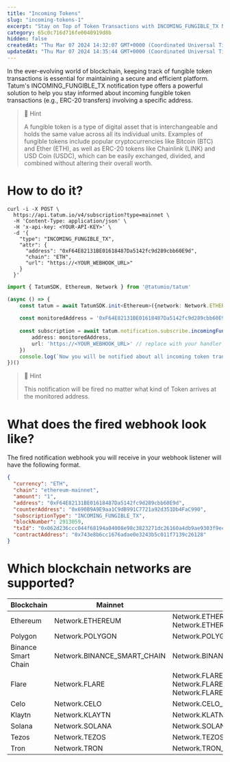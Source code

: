```yaml
---
title: "Incoming Tokens"
slug: "incoming-tokens-1"
excerpt: "Stay on Top of Token Transactions with INCOMING_FUNGIBLE_TX Notifications"
category: 65c0c716d716fe0040919d8b
hidden: false
createdAt: "Thu Mar 07 2024 14:32:07 GMT+0000 (Coordinated Universal Time)"
updatedAt: "Thu Mar 07 2024 14:35:44 GMT+0000 (Coordinated Universal Time)"
---
```

In the ever-evolving world of blockchain, keeping track of fungible token transactions is essential for maintaining a secure and efficient platform. Tatum's INCOMING_FUNGIBLE_TX notification type offers a powerful solution to help you stay informed about incoming fungible token transactions (e.g., ERC-20 transfers) involving a specific address.

> 📘 Hint
> 
> A fungible token is a type of digital asset that is interchangeable and holds the same value across all its individual units. Examples of fungible tokens include popular cryptocurrencies like Bitcoin (BTC) and Ether (ETH), as well as ERC-20 tokens like Chainlink (LINK) and USD Coin (USDC), which can be easily exchanged, divided, and combined without altering their overall worth.

# How to do it?

```curl
curl -i -X POST \
  https://api.tatum.io/v4/subscription?type=mainnet \
  -H 'Content-Type: application/json' \
  -H 'x-api-key: <YOUR-API-KEY>' \
  -d '{
    "type": "INCOMING_FUNGIBLE_TX",
    "attr": {
      "address": "0xF64E82131BE01618487Da5142fc9d289cbb60E9d",
      "chain": "ETH",
      "url": "https://<YOUR_WEBHOOK_URL>"
    }
  }'
```
```typescript
import { TatumSDK, Ethereum, Network } from '@tatumio/tatum'

(async () => {
    const tatum = await TatumSDK.init<Ethereum>({network: Network.ETHEREUM})
    
    const monitoredAddress = '0xF64E82131BE01618487Da5142fc9d289cbb60E9d'
    
    const subscription = await tatum.notification.subscribe.incomingFungibleTx({
        address: monitoredAddress,
        url: 'https://<YOUR_WEBHOOK_URL>' // replace with your handler URL
    })
    console.log(`Now you will be notified about all incoming token transactions on ${monitoredAddress}`)
})()
```

> 📘 Hint
> 
> This notification will be fired no matter what kind of Token arrives at the monitored address.

# What does the fired webhook look like?

The fired notification webhook you will receive in your webhook listener will have the following format.

```json
{
  "currency": "ETH",
  "chain": "ethereum-mainnet",
  "amount": "1",
  "address": "0xF64E82131BE01618487Da5142fc9d289cbb60E9d",
  "counterAddress": "0x690B9A9E9aa1C9dB991C7721a92d351Db4FaC990",
  "subscriptionType": "INCOMING_FUNGIBLE_TX",
  "blockNumber": 2913059,
  "txId": "0x062d236ccc044f68194a04008e98c3823271dc26160a4db9ae9303f9ecfc7bf6",
  "contractAddress": "0x743e8b6cc1676adae0e3243b5c011f7139c26128"
}
```

# Which blockchain networks are supported?

| Blockchain          | Mainnet                     | Testnet                                                              |
| ------------------- | --------------------------- | -------------------------------------------------------------------- |
| Ethereum            | Network.ETHEREUM            | Network.ETHEREUM_SEPOLIA, Network.ETHEREUM_HOLESKY                   |
| Polygon             | Network.POLYGON             | Network.POLYGON_MUMBAI                                               |
| Binance Smart Chain | Network.BINANCE_SMART_CHAIN | Network.BINANCE_SMART_CHAIN_TESTNET                                  |
| Flare               | Network.FLARE               | Network.FLARE_COSTON, Network.FLARE_COSTON_2, Network.FLARE_SONGBIRD |
| Celo                | Network.CELO                | Network.CELO_ALFAJORES                                               |
| Klaytn              | Network.KLAYTN              | Network.KLATN_BAOBAB                                                 |
| Solana              | Network.SOLANA              | Network.SOLANA_DEVNET                                                |
| Tezos               | Network.TEZOS               | Network.TEZOS_TESTNET                                                |
| Tron                | Network.TRON                | Network.TRON_SHASTA                                                  |
